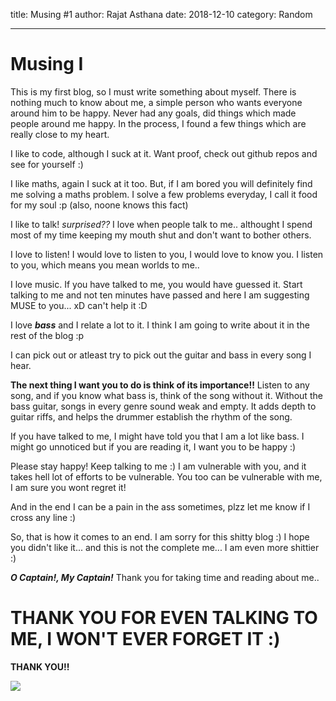 title: Musing #1
author: Rajat Asthana
date: 2018-12-10
category: Random

---

# Musing I

This is my first blog, so I must write something about myself.
There is nothing much to know about me, a simple person who wants everyone around him to be happy.
Never had any goals, did things which made people around me happy.
In the process, I found a few things which are really close to my heart.

I like to code, although I suck at it. Want proof, check out github repos and see for yourself :)

I like maths, again I suck at it too. But, if I am bored you will definitely find me solving a maths problem. I solve a few problems everyday, I call it food for my soul :p (also, noone knows this fact)

I like to talk! _surprised??_ I love when people talk to me.. althought I spend most of my time keeping my mouth shut and don't want to bother others.

I love to listen! I would love to listen to you, I would love to know you. I listen to you, which means you mean worlds to me..

I love music. If you have talked to me, you would have guessed it. Start talking to me and not ten minutes have passed and here I am suggesting MUSE to you... xD can't help it :D

I love ***bass*** and I relate a lot to it. I think I am going to write about it in the rest of the blog :p

I can pick out or atleast try to pick out the guitar and bass in every song I hear.

**The next thing I want you to do is think of its importance!!**
Listen to any song, and if you know what bass is, think of the song without it. Without the bass guitar, songs in every genre sound weak and empty. It adds depth to guitar riffs, and helps the drummer establish the rhythm of the song.

If you have talked to me, I might have told you that I am a lot like bass. I might go unnoticed but if you are reading it, I want you to be happy :)

Please stay happy!
Keep talking to me :)
I am vulnerable with you, and it takes hell lot of efforts to be vulnerable. You too can be vulnerable with me, I am sure you wont regret it!

And in the end I can be a pain in the ass sometimes, plzz let me know if I cross any line :)

So, that is how it comes to an end. I am sorry for this shitty blog :) I hope you didn't like it... and this is not the complete me... I am even more shittier :)

**_O Captain!, My Captain!_**
Thank you for taking time and reading about me.. 

# THANK YOU FOR EVEN TALKING TO ME, I WON'T EVER FORGET IT :)

**THANK YOU!!**

![](https://media.giphy.com/media/HFyBNSSlNwNKE/giphy.gif)

